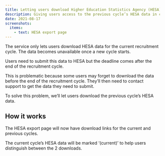 ```yaml
---
title: Letting users download Higher Education Statistics Agency (HESA) data for the previous recruitment cycle
description: Giving users access to the previous cycle’s HESA data in case they forget to download it before the new cycle starts
date: 2021-08-17
screenshots:
  items:
    - text: HESA export page
---
```


The service only lets users download HESA data for the current recruitment cycle. The data becomes unavailable once a new cycle starts.

Users need to submit this data to HESA but the deadline comes after the end of the recruitment cycle.

This is problematic because some users may forget to download the data before the end of the recruitment cycle. They’ll then need to contact support to get the data they need to submit.

To solve this problem, we’ll let users download the previous cycle’s HESA data.

## How it works

The HESA export page will now have download links for the current and previous cycles.

The current cycle’s HESA data will be marked ‘(current)’ to help users distinguish between the 2 downloads.
